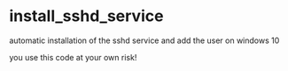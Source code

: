 # install_sshd_service
automatic installation of the sshd service and add the user on windows 10

you use this code at your own risk!
